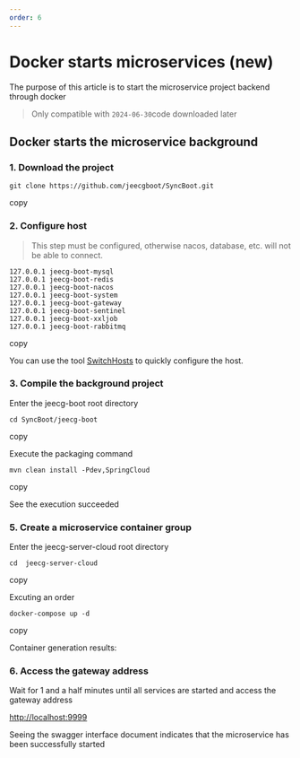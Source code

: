 ```yaml
---
order: 6
---
```


# Docker starts microservices (new)

The purpose of this article is to start the microservice project backend through docker

> Only compatible with `2024-06-30`code downloaded later

## Docker starts the microservice background

### 1\. Download the project

```
git clone https://github.com/jeecgboot/SyncBoot.git
```

copy

### 2\. Configure host

> This step must be configured, otherwise nacos, database, etc. will not be able to connect.

```
127.0.0.1 jeecg-boot-mysql
127.0.0.1 jeecg-boot-redis
127.0.0.1 jeecg-boot-nacos
127.0.0.1 jeecg-boot-system
127.0.0.1 jeecg-boot-gateway
127.0.0.1 jeecg-boot-sentinel
127.0.0.1 jeecg-boot-xxljob
127.0.0.1 jeecg-boot-rabbitmq
```

copy

You can use the tool [SwitchHosts](https://download.csdn.net/download/zhangdaiscott/88918530) to quickly configure the host.

### 3\. Compile the background project

Enter the jeecg-boot root directory

```
cd SyncBoot/jeecg-boot
```

copy

Execute the packaging command

```
mvn clean install -Pdev,SpringCloud
```

copy

See the execution succeeded

### 5\. Create a microservice container group

Enter the jeecg-server-cloud root directory

```
cd  jeecg-server-cloud
```

copy

Excuting an order

```
docker-compose up -d
```

copy

Container generation results:

### 6\. Access the gateway address

Wait for 1 and a half minutes until all services are started and access the gateway address

[http://localhost:9999](http://localhost:9999)

Seeing the swagger interface document indicates that the microservice has been successfully started
